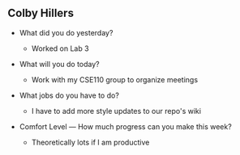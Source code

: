 ## Colby Hillers

 * What did you do yesterday?
	* Worked on Lab 3

 * What will you do today?
 	* Work with my CSE110 group to organize meetings

 * What jobs do you have to do?
	* I have to add more style updates to our repo's wiki

 * Comfort Level — How much progress can you make this week?
	* Theoretically lots if I am productive
